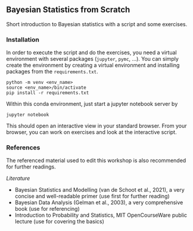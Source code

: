 Bayesian Statistics from Scratch
---

Short introduction to Bayesian statistics with a script and some exercises.

### Installation
In order to execute the script and do the exercises, you need a virtual environment with several packages (`jupyter`, `pymc`, ...). You can simply create the environment by creating a virtual environment and installing packages from the `requirements.txt`.
```shell
python -m venv <env_name>
source <env_name>/bin/activate
pip install -r requirements.txt
```
Within this conda environment, just start a jupyter notebook server by
```shell
jupyter notebook
```
This should open an interactive view in your standard browser. From your browser, you can work on exercises and look at the interactive script.

### References
The referenced material used to edit this workshop is also recommended for further readings.

*Literature*
- Bayesian Statistics and Modelling (van de Schoot et al., 2021), a very concise and well-readable primer (use first for further reading)
- Bayesian Data Analysis (Gelman et al., 2003), a very comprehensive book (use for referencing)
- Introduction to Probability and Statistics, MIT OpenCourseWare public lecture (use for covering the basics)
